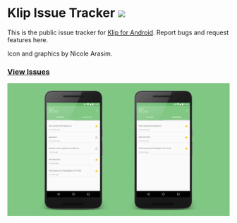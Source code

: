 # Klip Issue Tracker [<img src="http://developer.android.com/images/brand/en_app_rgb_wo_60.png">](https://play.google.com/store/apps/details?id=io.github.rpetersen.klip)

This is the public issue tracker for [Klip for Android](https://play.google.com/store/apps/details?id=io.github.rpetersen.klip). Report bugs and request features here.

Icon and graphics by Nicole Arasim.

### [View Issues](https://github.com/rpetersen29/klip-issue-tracker/issues)

![Screenshots](https://raw.githubusercontent.com/rpetersen29/klip-issue-tracker/master/assets/klip_github_graphic.png)
